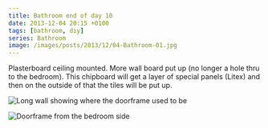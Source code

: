 ```yaml
---
title: Bathroom end of day 10
date: 2013-12-04 20:15 +0100
tags: [bathroom, diy]
series: Bathroom
image: /images/posts/2013/12/04-Bathroom-01.jpg
---
```


Plasterboard ceiling mounted. More wall board put up (no longer a hole thru to the bedroom). This chipboard will get a layer of special panels (Litex) and then on the outside of that the tiles will be put up.

![Long wall showing where the doorframe used to be](/images/posts/2013/12/04-Bathroom-01.jpg)

![Doorframe from the bedroom side](/images/posts/2013/12/04-Bathroom-02.jpg)
